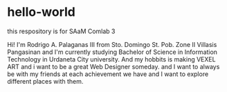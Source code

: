 # hello-world
this respository is for SAaM Comlab 3

Hi! I'm Rodrigo A. Palaganas III from Sto. Domingo St. Pob. Zone II Villasis Pangasinan and I'm currently studying Bachelor of Science in Information Technology in Urdaneta City university. And my hobbits is making VEXEL ART and i want to be a great Web Designer someday. and I want to always be with my friends at each achievement we have and I want to explore different places with them. 
